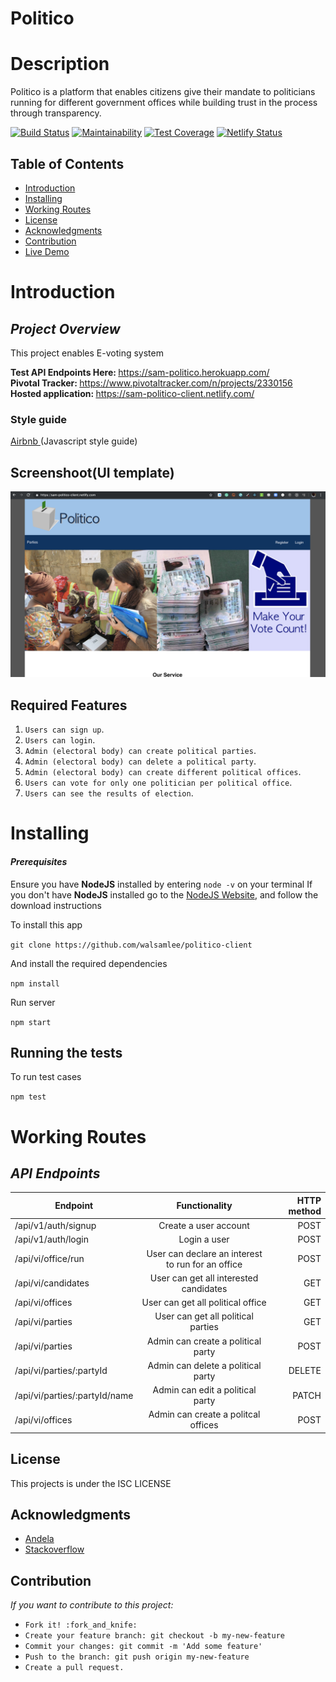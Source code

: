 # Politico

# Description
Politico is a platform that enables citizens give their mandate to politicians running for different government offices while building trust in the process through transparency.

[![Build Status](https://travis-ci.org/walsamlee/politico-client.svg?branch=develop)](https://travis-ci.org/walsamlee/politico-client) [![Maintainability](https://api.codeclimate.com/v1/badges/8ab04f6aa8fd6f37abb1/maintainability)](https://codeclimate.com/github/walsamlee/politico-client/maintainability) [![Test Coverage](https://api.codeclimate.com/v1/badges/8ab04f6aa8fd6f37abb1/test_coverage)](https://codeclimate.com/github/walsamlee/politico-client/test_coverage) [![Netlify Status](https://api.netlify.com/api/v1/badges/5d386c6a-13fa-43d3-9537-4ba4b3d3e3aa/deploy-status)](https://app.netlify.com/sites/sam-politico-client/deploys)


## Table of Contents

- [Introduction](#introduction)
- [Installing](#installing)
- [Working Routes](#working-routes)
- [License](#license)
- [Acknowledgments](#acknowledgments)
- [Contribution](#contribution)
- [Live Demo](#live-demo)

# Introduction

## _Project Overview_

This project enables E-voting system

<b> Test API Endpoints Here: </b> https://sam-politico.herokuapp.com/ <br/>
<b> Pivotal Tracker: </b>https://www.pivotaltracker.com/n/projects/2330156<br/>
<b> Hosted application: </b>https://sam-politico-client.netlify.com/<br/>

### **Style guide**

[Airbnb ](https://github.com/airbnb/javascript)(Javascript style guide)

## Screenshoot(UI template)

![alt](./screenShoot/readme.png)

## Required Features

1. `Users can sign up`.
2. `Users can login`.
3. `Admin (electoral body) can create political parties`.
4. `Admin (electoral body) can delete a political party`.
5. `Admin (electoral body) can create different political offices`.
6. `Users can vote for only one politician per political office`.
7. `Users can see the results of election`.

# Installing

#### _Prerequisites_

Ensure you have **NodeJS** installed by entering `node -v` on your terminal
If you don't have **NodeJS** installed go to the [NodeJS Website](http://nodejs.org), and follow the download instructions

To install this app

`git clone https://github.com/walsamlee/politico-client`

And install the required dependencies

`npm install`

Run server

`npm start`

## Running the tests

To run test cases

`npm test`

# Working Routes

## _API Endpoints_

| Endpoint                      |                   Functionality                   |   HTTP method |
| ----------------------------- | :-----------------------------------------------: | ------------: |
| /api/v1/auth/signup           |               Create a user account               |          POST |
| /api/v1/auth/login            |                   Login a user                    |          POST |
| /api/vi/office/run            | User can declare an interest to run for an office |          POST |
| /api/vi/candidates            |      User can get all interested candidates       |           GET |
| /api/vi/offices               |         User can get all political office         |           GET |
| /api/vi/parties               |        User can get all political parties         |           GET |
| /api/vi/parties               |        Admin can create a political party         |          POST |
| /api/vi/parties/:partyId      |        Admin can delete a political party         |        DELETE |
| /api/vi/parties/:partyId/name |        Admin can edit a political party           |        PATCH  |
| /api/vi/offices               |        Admin can create a politcal offices        |          POST |


## License

This projects is under the ISC LICENSE

## Acknowledgments

- [Andela](http://andela.com)
- [Stackoverflow](stackoverflow.com)

## Contribution

_If you want to contribute to this project:_

- `Fork it! :fork_and_knife:`
- `Create your feature branch: git checkout -b my-new-feature`
- `Commit your changes: git commit -m 'Add some feature'`
- `Push to the branch: git push origin my-new-feature`
- `Create a pull request.`
